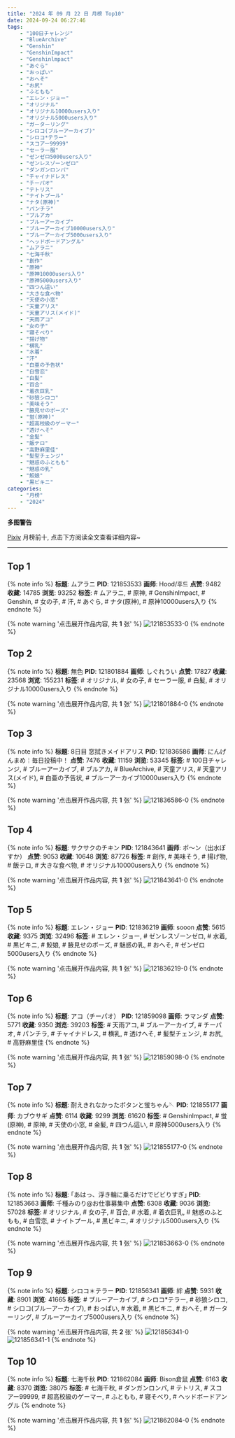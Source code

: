 ```yaml
---
title: "2024 年 09 月 22 日 月榜 Top10"
date: 2024-09-24 06:27:46
tags:
    - "100日チャレンジ"
    - "BlueArchive"
    - "Genshin"
    - "GenshinImpact"
    - "Genshinlmpact"
    - "あぐら"
    - "おっぱい"
    - "おへそ"
    - "お尻"
    - "ふともも"
    - "エレン・ジョー"
    - "オリジナル"
    - "オリジナル10000users入り"
    - "オリジナル5000users入り"
    - "ガーターリング"
    - "シロコ(ブルーアーカイブ)"
    - "シロコ*テラー"
    - "スコアー99999"
    - "セーラー服"
    - "ゼンゼロ5000users入り"
    - "ゼンレスゾーンゼロ"
    - "ダンガンロンパ"
    - "チャイナドレス"
    - "チーパオ"
    - "テトリス"
    - "ナイトプール"
    - "ナタ(原神)"
    - "パンチラ"
    - "ブルアカ"
    - "ブルーアーカイブ"
    - "ブルーアーカイブ10000users入り"
    - "ブルーアーカイブ5000users入り"
    - "ヘッドボードアングル"
    - "ムアラニ"
    - "七海千秋"
    - "創作"
    - "原神"
    - "原神10000users入り"
    - "原神5000users入り"
    - "四つん這い"
    - "大きな食べ物"
    - "天使の小窓"
    - "天童アリス"
    - "天童アリス(メイド)"
    - "天雨アコ"
    - "女の子"
    - "寝そべり"
    - "揚げ物"
    - "横乳"
    - "水着"
    - "汗"
    - "白亜の予告状"
    - "白雪恋"
    - "白髪"
    - "百合"
    - "着衣巨乳"
    - "砂狼シロコ"
    - "美味そう"
    - "腋見せのポーズ"
    - "蛍(原神)"
    - "超高校級のゲーマー"
    - "透けへそ"
    - "金髪"
    - "飯テロ"
    - "高野麻里佳"
    - "髪型チェンジ"
    - "魅惑のふともも"
    - "魅惑の乳"
    - "鮫娘"
    - "黒ビキニ"
categories:
    - "月榜"
    - "2024"
---
```


<i class="fa fa-triangle-exclamation"></i>**多图警告**<i class="fa fa-triangle-exclamation"></i>

[Pixiv](https://www.pixiv.net/) 月榜前十, 点击下方阅读全文查看详细内容~

<!-- more -->

---

## Top 1

{% note info %}
**标题**: ムアラニ
**PID**: 121853533 **画师**: Hood/후드
**点赞**: 9482 **收藏**: 14785 **浏览**: 93252
**标签**: # ムアラニ, # 原神, # GenshinImpact, # Genshin, # 女の子, # 汗, # あぐら, # ナタ(原神), # 原神10000users入り
{% endnote %}

{% note warning '点击展开作品内容, 共 **1** 张' %}
![121853533-0](https://i.pixiv.re/img-original/img/2024/08/26/17/35/17/121853533_p0.png)
{% endnote %}

## Top 2

{% note info %}
**标题**: 無色
**PID**: 121801884 **画师**: しぐれうい
**点赞**: 17827 **收藏**: 23568 **浏览**: 155231
**标签**: # オリジナル, # 女の子, # セーラー服, # 白髪, # オリジナル10000users入り
{% endnote %}

{% note warning '点击展开作品内容, 共 **1** 张' %}
![121801884-0](https://i.pixiv.re/img-original/img/2024/08/25/00/00/08/121801884_p0.jpg)
{% endnote %}

## Top 3

{% note info %}
**标题**: 8日目 窓拭きメイドアリス
**PID**: 121836586 **画师**: にんげんまめ￤毎日投稿中！
**点赞**: 7476 **收藏**: 11159 **浏览**: 53345
**标签**: # 100日チャレンジ, # ブルーアーカイブ, # ブルアカ, # BlueArchive, # 天童アリス, # 天童アリス(メイド), # 白亜の予告状, # ブルーアーカイブ10000users入り
{% endnote %}

{% note warning '点击展开作品内容, 共 **1** 张' %}
![121836586-0](https://i.pixiv.re/img-original/img/2024/08/26/00/03/01/121836586_p0.png)
{% endnote %}

## Top 4

{% note info %}
**标题**: サクサクのチキン
**PID**: 121843641 **画师**: ポ～ン（出水ぽすか）
**点赞**: 9053 **收藏**: 10648 **浏览**: 87726
**标签**: # 創作, # 美味そう, # 揚げ物, # 飯テロ, # 大きな食べ物, # オリジナル10000users入り
{% endnote %}

{% note warning '点击展开作品内容, 共 **1** 张' %}
![121843641-0](https://i.pixiv.re/img-original/img/2024/08/26/07/00/06/121843641_p0.jpg)
{% endnote %}

## Top 5

{% note info %}
**标题**: エレン・ジョー
**PID**: 121836219 **画师**: sooon
**点赞**: 5615 **收藏**: 9375 **浏览**: 32496
**标签**: # エレン・ジョー, # ゼンレスゾーンゼロ, # 水着, # 黒ビキニ, # 鮫娘, # 腋見せのポーズ, # 魅惑の乳, # おへそ, # ゼンゼロ5000users入り
{% endnote %}

{% note warning '点击展开作品内容, 共 **1** 张' %}
![121836219-0](https://i.pixiv.re/img-original/img/2024/08/26/00/00/10/121836219_p0.jpg)
{% endnote %}

## Top 6

{% note info %}
**标题**: アコ（チーパオ）
**PID**: 121859098 **画师**: ラマンダ
**点赞**: 5771 **收藏**: 9350 **浏览**: 39203
**标签**: # 天雨アコ, # ブルーアーカイブ, # チーパオ, # パンチラ, # チャイナドレス, # 横乳, # 透けへそ, # 髪型チェンジ, # お尻, # 高野麻里佳
{% endnote %}

{% note warning '点击展开作品内容, 共 **1** 张' %}
![121859098-0](https://i.pixiv.re/img-original/img/2024/08/26/20/59/26/121859098_p0.png)
{% endnote %}

## Top 7

{% note info %}
**标题**: 耐えきれなかったボタンと蛍ちゃん🪡
**PID**: 121855177 **画师**: カブウサギ
**点赞**: 6114 **收藏**: 9299 **浏览**: 61620
**标签**: # Genshinlmpact, # 蛍(原神), # 原神, # 天使の小窓, # 金髪, # 四つん這い, # 原神5000users入り
{% endnote %}

{% note warning '点击展开作品内容, 共 **1** 张' %}
![121855177-0](https://i.pixiv.re/img-original/img/2024/08/26/18/41/08/121855177_p0.jpg)
{% endnote %}

## Top 8

{% note info %}
**标题**: ｢あはっ、浮き輪に乗るだけでビビりすぎ｣
**PID**: 121853663 **画师**: 千種みのり@お仕事募集中
**点赞**: 6308 **收藏**: 9036 **浏览**: 57028
**标签**: # オリジナル, # 女の子, # 百合, # 水着, # 着衣巨乳, # 魅惑のふともも, # 白雪恋, # ナイトプール, # 黒ビキニ, # オリジナル5000users入り
{% endnote %}

{% note warning '点击展开作品内容, 共 **1** 张' %}
![121853663-0](https://i.pixiv.re/img-original/img/2024/08/26/17/41/16/121853663_p0.jpg)
{% endnote %}

## Top 9

{% note info %}
**标题**: シロコ＊テラー
**PID**: 121856341 **画师**: 絆
**点赞**: 5931 **收藏**: 8901 **浏览**: 41665
**标签**: # ブルーアーカイブ, # シロコ*テラー, # 砂狼シロコ, # シロコ(ブルーアーカイブ), # おっぱい, # 水着, # 黒ビキニ, # おへそ, # ガーターリング, # ブルーアーカイブ5000users入り
{% endnote %}

{% note warning '点击展开作品内容, 共 **2** 张' %}
![121856341-0](https://i.pixiv.re/img-original/img/2024/08/26/19/23/58/121856341_p0.jpg)
![121856341-1](https://i.pixiv.re/img-original/img/2024/08/26/19/23/58/121856341_p1.jpg)
{% endnote %}

## Top 10

{% note info %}
**标题**: 七海千秋
**PID**: 121862084 **画师**: Bison倉鼠
**点赞**: 6163 **收藏**: 8370 **浏览**: 38075
**标签**: # 七海千秋, # ダンガンロンパ, # テトリス, # スコアー99999, # 超高校級のゲーマー, # ふともも, # 寝そべり, # ヘッドボードアングル
{% endnote %}

{% note warning '点击展开作品内容, 共 **1** 张' %}
![121862084-0](https://i.pixiv.re/img-original/img/2024/08/26/22/25/31/121862084_p0.jpg)
{% endnote %}
